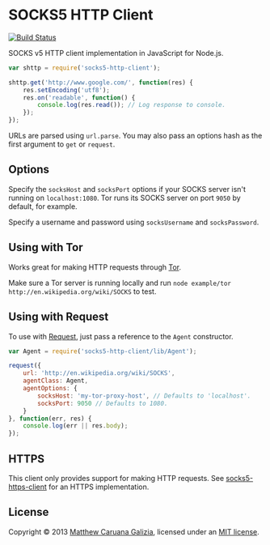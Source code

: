 # SOCKS5 HTTP Client #

[![Build Status](https://travis-ci.org/mattcg/socks5-http-client.png?branch=master)](https://travis-ci.org/mattcg/socks5-http-client)

SOCKS v5 HTTP client implementation in JavaScript for Node.js.

```js
var shttp = require('socks5-http-client');

shttp.get('http://www.google.com/', function(res) {
	res.setEncoding('utf8');
	res.on('readable', function() {
		console.log(res.read()); // Log response to console.
	});
});
```

URLs are parsed using `url.parse`. You may also pass an options hash as the first argument to `get` or `request`.

## Options ##

Specify the `socksHost` and `socksPort` options if your SOCKS server isn't running on `localhost:1080`. Tor runs its SOCKS server on port `9050` by default, for example.

Specify a username and password using `socksUsername` and `socksPassword`.

## Using with Tor ##

Works great for making HTTP requests through [Tor](https://www.torproject.org/).

Make sure a Tor server is running locally and run `node example/tor http://en.wikipedia.org/wiki/SOCKS` to test.

## Using with Request ##

To use with [Request](https://github.com/mikeal/request), just pass a reference to the `Agent` constructor.

```js
var Agent = require('socks5-http-client/lib/Agent');

request({
	url: 'http://en.wikipedia.org/wiki/SOCKS',
	agentClass: Agent,
	agentOptions: {
		socksHost: 'my-tor-proxy-host', // Defaults to 'localhost'.
		socksPort: 9050 // Defaults to 1080.
	}
}, function(err, res) {
	console.log(err || res.body);
});
```

## HTTPS ##

This client only provides support for making HTTP requests. See [socks5-https-client](https://github.com/mattcg/socks5-https-client) for an HTTPS implementation.

## License ##

Copyright © 2013 [Matthew Caruana Galizia](http://twitter.com/mcaruanagalizia), licensed under an [MIT license](http://mattcg.mit-license.org/).
